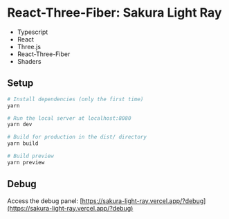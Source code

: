 # React-Three-Fiber: Sakura Light Ray

- Typescript
- React
- Three.js
- React-Three-Fiber
- Shaders

## Setup

```bash
# Install dependencies (only the first time)
yarn

# Run the local server at localhost:8080
yarn dev

# Build for production in the dist/ directory
yarn build

# Build preview
yarn preview
```

## Debug

Access the debug panel: [https://sakura-light-ray.vercel.app/?debug](https://sakura-light-ray.vercel.app/?debug)
